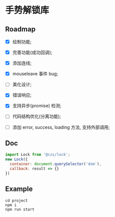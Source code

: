 # 手势解锁库

## Roadmap

- [x] 绘制功能;

- [x] 完善功能(成功回调);

- [x] 添加连线;

- [x] mouseleave 事件 bug;

- [ ] 美化设计;

- [x] 错误响应;

- [x] 支持异步(promise) 检测;

- [ ] 代码结构优化(分离功能);

- [ ] 添加 error, success, loading 方法, 支持外部调用;

## Doc

```js
import Lock from '@czs/lock';
new Lock({
  container: document.querySelector('dom'),
  callback: result => {}
})
```

## Example

```shell
cd project
npm i
npm run start
```
